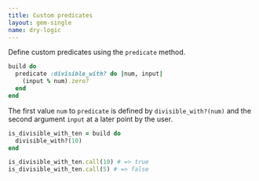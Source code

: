 ```yaml
---
title: Custom predicates
layout: gem-single
name: dry-logic
---
```


Define custom predicates using the `predicate` method.

``` ruby
build do
  predicate :divisible_with? do |num, input|
    (input % num).zero?
  end
end
```

The first value `num` to `predicate` is defined by `divisible_with?(num)` and the second argument `input` at a later point by the user.

``` ruby
is_divisible_with_ten = build do
  divisible_with?(10)
end

is_divisible_with_ten.call(10) # => true
is_divisible_with_ten.call(5) # => false
```
